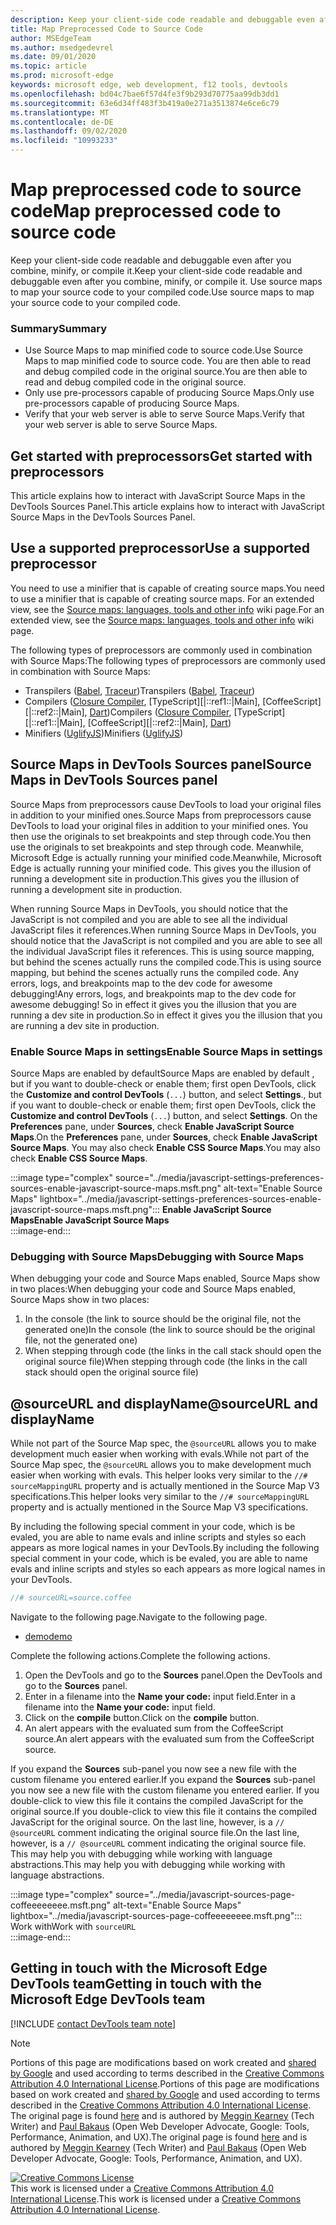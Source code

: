 ```yaml
---
description: Keep your client-side code readable and debuggable even after you combine, minify, or compile it.
title: Map Preprocessed Code to Source Code
author: MSEdgeTeam
ms.author: msedgedevrel
ms.date: 09/01/2020
ms.topic: article
ms.prod: microsoft-edge
keywords: microsoft edge, web development, f12 tools, devtools
ms.openlocfilehash: bd04c7bae6f57d4fe3f9b293d70775aa99db3dd1
ms.sourcegitcommit: 63e6d34ff483f3b419a0e271a3513874e6ce6c79
ms.translationtype: MT
ms.contentlocale: de-DE
ms.lasthandoff: 09/02/2020
ms.locfileid: "10993233"
---
```

<!-- Copyright Meggin Kearney and Paul Bakaus

   Licensed under the Apache License, Version 2.0 (the "License");
   you may not use this file except in compliance with the License.
   You may obtain a copy of the License at

       https://www.apache.org/licenses/LICENSE-2.0

   Unless required by applicable law or agreed to in writing, software
   distributed under the License is distributed on an "AS IS" BASIS,
   WITHOUT WARRANTIES OR CONDITIONS OF ANY KIND, either express or implied.
   See the License for the specific language governing permissions and
   limitations under the License.  -->  

# <span data-ttu-id="e51f9-104">Map preprocessed code to source code</span><span class="sxs-lookup"><span data-stu-id="e51f9-104">Map preprocessed code to source code</span></span>  

<span data-ttu-id="e51f9-105">Keep your client-side code readable and debuggable even after you combine, minify, or compile it.</span><span class="sxs-lookup"><span data-stu-id="e51f9-105">Keep your client-side code readable and debuggable even after you combine, minify, or compile it.</span></span>  <span data-ttu-id="e51f9-106">Use source maps to map your source code to your compiled code.</span><span class="sxs-lookup"><span data-stu-id="e51f9-106">Use source maps to map your source code to your compiled code.</span></span>  

### <span data-ttu-id="e51f9-107">Summary</span><span class="sxs-lookup"><span data-stu-id="e51f9-107">Summary</span></span>  

*   <span data-ttu-id="e51f9-108">Use Source Maps to map minified code to source code.</span><span class="sxs-lookup"><span data-stu-id="e51f9-108">Use Source Maps to map minified code to source code.</span></span> <span data-ttu-id="e51f9-109">You are then able to read and debug compiled code in the original source.</span><span class="sxs-lookup"><span data-stu-id="e51f9-109">You are then able to read and debug compiled code in the original source.</span></span>  
*   <span data-ttu-id="e51f9-110">Only use pre-processors capable of producing Source Maps.</span><span class="sxs-lookup"><span data-stu-id="e51f9-110">Only use pre-processors capable of producing Source Maps.</span></span>  
*   <span data-ttu-id="e51f9-111">Verify that your web server is able to serve Source Maps.</span><span class="sxs-lookup"><span data-stu-id="e51f9-111">Verify that your web server is able to serve Source Maps.</span></span>  
    
<!--todo: add link to preprocessors capable of producing Source Maps when section is available -->  
<!--[]: /web/tools/setup/setup-preprocessors?#supported_preprocessors ""  -->  

## <span data-ttu-id="e51f9-112">Get started with preprocessors</span><span class="sxs-lookup"><span data-stu-id="e51f9-112">Get started with preprocessors</span></span>  

<span data-ttu-id="e51f9-113">This article explains how to interact with JavaScript Source Maps in the DevTools Sources Panel.</span><span class="sxs-lookup"><span data-stu-id="e51f9-113">This article explains how to interact with JavaScript Source Maps in the DevTools Sources Panel.</span></span>  <!--For a first overview of what preprocessors are, how each may help, and how Source Maps work; see Set Up CSS & JS Preprocessors.  -->  

<!--todo: add link to Set Up CSS & JS Preprocessors when section is available -->  
<!--[]: /web/tools/setup/setup-preprocessors#debugging-and-editing-preprocessed-content ""  -->  

## <span data-ttu-id="e51f9-114">Use a supported preprocessor</span><span class="sxs-lookup"><span data-stu-id="e51f9-114">Use a supported preprocessor</span></span>  

<span data-ttu-id="e51f9-115">You need to use a minifier that is capable of creating source maps.</span><span class="sxs-lookup"><span data-stu-id="e51f9-115">You need to use a minifier that is capable of creating source maps.</span></span>  <!--For the most popular options, see the preprocessor support section.  -->  <span data-ttu-id="e51f9-116">For an extended view, see the [Source maps: languages, tools and other info][GitHubWikiSourceMapsLanguagesTools] wiki page.</span><span class="sxs-lookup"><span data-stu-id="e51f9-116">For an extended view, see the [Source maps: languages, tools and other info][GitHubWikiSourceMapsLanguagesTools] wiki page.</span></span>  

<!--todo: add link to see the preprocessor support section when section is available -->  
<!--[]: /web/tools/setup/setup-preprocessors?#supported_preprocessors ""  -->  

<span data-ttu-id="e51f9-117">The following types of preprocessors are commonly used in combination with Source Maps:</span><span class="sxs-lookup"><span data-stu-id="e51f9-117">The following types of preprocessors are commonly used in combination with Source Maps:</span></span>  

*   <span data-ttu-id="e51f9-118">Transpilers \([Babel][BabelJS], [Traceur][GitHubWikiGoogleTraceurCompiler]\)</span><span class="sxs-lookup"><span data-stu-id="e51f9-118">Transpilers \([Babel][BabelJS], [Traceur][GitHubWikiGoogleTraceurCompiler]\)</span></span>  
*   <span data-ttu-id="e51f9-119">Compilers \([Closure Compiler][GitHubGoogleClosureCompiler], [TypeScript][|::ref1::|Main], [CoffeeScript][|::ref2::|Main], [Dart][DartMain]\)</span><span class="sxs-lookup"><span data-stu-id="e51f9-119">Compilers \([Closure Compiler][GitHubGoogleClosureCompiler], [TypeScript][|::ref1::|Main], [CoffeeScript][|::ref2::|Main], [Dart][DartMain]\)</span></span>  
*   <span data-ttu-id="e51f9-120">Minifiers \([UglifyJS][GitHubMishooUglifyJS]\)</span><span class="sxs-lookup"><span data-stu-id="e51f9-120">Minifiers \([UglifyJS][GitHubMishooUglifyJS]\)</span></span>  
    
## <span data-ttu-id="e51f9-121">Source Maps in DevTools Sources panel</span><span class="sxs-lookup"><span data-stu-id="e51f9-121">Source Maps in DevTools Sources panel</span></span>  

<span data-ttu-id="e51f9-122">Source Maps from preprocessors cause DevTools to load your original files in addition to your minified ones.</span><span class="sxs-lookup"><span data-stu-id="e51f9-122">Source Maps from preprocessors cause DevTools to load your original files in addition to your minified ones.</span></span>  <span data-ttu-id="e51f9-123">You then use the originals to set breakpoints and step through code.</span><span class="sxs-lookup"><span data-stu-id="e51f9-123">You then use the originals to set breakpoints and step through code.</span></span>  <span data-ttu-id="e51f9-124">Meanwhile, Microsoft Edge is actually running your minified code.</span><span class="sxs-lookup"><span data-stu-id="e51f9-124">Meanwhile, Microsoft Edge is actually running your minified code.</span></span> <span data-ttu-id="e51f9-125">This gives you the illusion of running a development site in production.</span><span class="sxs-lookup"><span data-stu-id="e51f9-125">This gives you the illusion of running a development site in production.</span></span>  

<span data-ttu-id="e51f9-126">When running Source Maps in DevTools, you should notice that the JavaScript is not compiled and you are able to see all the individual JavaScript files it references.</span><span class="sxs-lookup"><span data-stu-id="e51f9-126">When running Source Maps in DevTools, you should notice that the JavaScript is not compiled and you are able to see all the individual JavaScript files it references.</span></span>  <span data-ttu-id="e51f9-127">This is using source mapping, but behind the scenes actually runs the compiled code.</span><span class="sxs-lookup"><span data-stu-id="e51f9-127">This is using source mapping, but behind the scenes actually runs the compiled code.</span></span>  <span data-ttu-id="e51f9-128">Any errors, logs, and breakpoints map to the dev code for awesome debugging!</span><span class="sxs-lookup"><span data-stu-id="e51f9-128">Any errors, logs, and breakpoints map to the dev code for awesome debugging!</span></span>  <span data-ttu-id="e51f9-129">So in effect it gives you the illusion that you are running a dev site in production.</span><span class="sxs-lookup"><span data-stu-id="e51f9-129">So in effect it gives you the illusion that you are running a dev site in production.</span></span>  

### <span data-ttu-id="e51f9-130">Enable Source Maps in settings</span><span class="sxs-lookup"><span data-stu-id="e51f9-130">Enable Source Maps in settings</span></span>  

<span data-ttu-id="e51f9-131">Source Maps are enabled by default</span><span class="sxs-lookup"><span data-stu-id="e51f9-131">Source Maps are enabled by default</span></span> <!--\(as of Microsoft Edge 39\)--><span data-ttu-id="e51f9-132">, but if you want to double-check or enable them; first open DevTools, click the **Customize and control DevTools** \(`...`\) button, and select **Settings**.</span><span class="sxs-lookup"><span data-stu-id="e51f9-132">, but if you want to double-check or enable them; first open DevTools, click the **Customize and control DevTools** \(`...`\) button, and select **Settings**.</span></span>  <span data-ttu-id="e51f9-133">On the **Preferences** pane, under **Sources**, check **Enable JavaScript Source Maps**.</span><span class="sxs-lookup"><span data-stu-id="e51f9-133">On the **Preferences** pane, under **Sources**, check **Enable JavaScript Source Maps**.</span></span>  <span data-ttu-id="e51f9-134">You may also check **Enable CSS Source Maps**.</span><span class="sxs-lookup"><span data-stu-id="e51f9-134">You may also check **Enable CSS Source Maps**.</span></span>  

:::image type="complex" source="../media/javascript-settings-preferences-sources-enable-javascript-source-maps.msft.png" alt-text="Enable Source Maps" lightbox="../media/javascript-settings-preferences-sources-enable-javascript-source-maps.msft.png":::
   **<span data-ttu-id="e51f9-136">Enable JavaScript Source Maps</span><span class="sxs-lookup"><span data-stu-id="e51f9-136">Enable JavaScript Source Maps</span></span>**  
:::image-end:::  

### <span data-ttu-id="e51f9-137">Debugging with Source Maps</span><span class="sxs-lookup"><span data-stu-id="e51f9-137">Debugging with Source Maps</span></span>  

<span data-ttu-id="e51f9-138">When debugging your code and Source Maps enabled, Source Maps show in two places:</span><span class="sxs-lookup"><span data-stu-id="e51f9-138">When debugging your code and Source Maps enabled, Source Maps show in two places:</span></span>  

1.  <span data-ttu-id="e51f9-139">In the console \(the link to source should be the original file, not the generated one\)</span><span class="sxs-lookup"><span data-stu-id="e51f9-139">In the console \(the link to source should be the original file, not the generated one\)</span></span>  
1.  <span data-ttu-id="e51f9-140">When stepping through code \(the links in the call stack should open the original source file\)</span><span class="sxs-lookup"><span data-stu-id="e51f9-140">When stepping through code \(the links in the call stack should open the original source file\)</span></span>  
    
<!--todo: add link to debugging your code when section is available -->  
<!--[DebugBreakpointsStepCode]: ../debug/breakpoints/step-code.md ""  -->  

## <span data-ttu-id="e51f9-141">@sourceURL and displayName</span><span class="sxs-lookup"><span data-stu-id="e51f9-141">@sourceURL and displayName</span></span>  

<span data-ttu-id="e51f9-142">While not part of the Source Map spec, the `@sourceURL` allows you to make development much easier when working with evals.</span><span class="sxs-lookup"><span data-stu-id="e51f9-142">While not part of the Source Map spec, the `@sourceURL` allows you to make development much easier when working with evals.</span></span>  <span data-ttu-id="e51f9-143">This helper looks very similar to the `//# sourceMappingURL` property and is actually mentioned in the Source Map V3 specifications.</span><span class="sxs-lookup"><span data-stu-id="e51f9-143">This helper looks very similar to the `//# sourceMappingURL` property and is actually mentioned in the Source Map V3 specifications.</span></span>  

<span data-ttu-id="e51f9-144">By including the following special comment in your code, which is be evaled, you are able to name evals and inline scripts and styles so each appears as more logical names in your DevTools.</span><span class="sxs-lookup"><span data-stu-id="e51f9-144">By including the following special comment in your code, which is be evaled, you are able to name evals and inline scripts and styles so each appears as more logical names in your DevTools.</span></span>  

```javascript
//# sourceURL=source.coffee
```  

<span data-ttu-id="e51f9-145">Navigate to the following page.</span><span class="sxs-lookup"><span data-stu-id="e51f9-145">Navigate to the following page.</span></span>  

*   [<span data-ttu-id="e51f9-146">demo</span><span class="sxs-lookup"><span data-stu-id="e51f9-146">demo</span></span>][CssNinjaDemoSourceMapping]

<span data-ttu-id="e51f9-147">Complete the following actions.</span><span class="sxs-lookup"><span data-stu-id="e51f9-147">Complete the following actions.</span></span>  

1.  <span data-ttu-id="e51f9-148">Open the DevTools and go to the **Sources** panel.</span><span class="sxs-lookup"><span data-stu-id="e51f9-148">Open the DevTools and go to the **Sources** panel.</span></span>  
1.  <span data-ttu-id="e51f9-149">Enter in a filename into the **Name your code:** input field.</span><span class="sxs-lookup"><span data-stu-id="e51f9-149">Enter in a filename into the **Name your code:** input field.</span></span>  
1.  <span data-ttu-id="e51f9-150">Click on the **compile** button.</span><span class="sxs-lookup"><span data-stu-id="e51f9-150">Click on the **compile** button.</span></span>  
1.  <span data-ttu-id="e51f9-151">An alert appears with the evaluated sum from the CoffeeScript source.</span><span class="sxs-lookup"><span data-stu-id="e51f9-151">An alert appears with the evaluated sum from the CoffeeScript source.</span></span>  
    
<span data-ttu-id="e51f9-152">If you expand the **Sources** sub-panel you now see a new file with the custom filename you entered earlier.</span><span class="sxs-lookup"><span data-stu-id="e51f9-152">If you expand the **Sources** sub-panel you now see a new file with the custom filename you entered earlier.</span></span>  <span data-ttu-id="e51f9-153">If you double-click to view this file it contains the compiled JavaScript for the original source.</span><span class="sxs-lookup"><span data-stu-id="e51f9-153">If you double-click to view this file it contains the compiled JavaScript for the original source.</span></span>  <span data-ttu-id="e51f9-154">On the last line, however, is a `// @sourceURL` comment indicating the original source file.</span><span class="sxs-lookup"><span data-stu-id="e51f9-154">On the last line, however, is a `// @sourceURL` comment indicating the original source file.</span></span>  <span data-ttu-id="e51f9-155">This may help you with debugging while working with language abstractions.</span><span class="sxs-lookup"><span data-stu-id="e51f9-155">This may help you with debugging while working with language abstractions.</span></span>  

:::image type="complex" source="../media/javascript-sources-page-coffeeeeeeee.msft.png" alt-text="Enable Source Maps" lightbox="../media/javascript-sources-page-coffeeeeeeee.msft.png":::
   <span data-ttu-id="e51f9-157">Work with</span><span class="sxs-lookup"><span data-stu-id="e51f9-157">Work with</span></span> `sourceURL`  
:::image-end:::  

## <span data-ttu-id="e51f9-158">Getting in touch with the Microsoft Edge DevTools team</span><span class="sxs-lookup"><span data-stu-id="e51f9-158">Getting in touch with the Microsoft Edge DevTools team</span></span>

[!INCLUDE [contact DevTools team note](../includes/contact-devtools-team-note.md)]  

<!-- links -->  

[BabelJS]: https://babeljs.io "Babel is a JavaScript compiler"  

[CoffeeScriptMain]: https://coffeescript.org "CoffeeScript"  

[CssNinjaDemoSourceMapping]: https://www.thecssninja.com/demo/source_mapping/compile.html "A simple example of //# sourceURL eval naming"  

[DartMain]: https://www.dartlang.org "Dart programming language"  

[GitHubGoogleClosureCompiler]: https://github.com/google/closure-compiler "google/closure-compiler | GitHub"  

[GitHubMishooUglifyJS]: https://github.com/mishoo/UglifyJS "mishoo/UglifyJS | GitHub"  

[GitHubWikiSourceMapsLanguagesTools]: https://github.com/ryanseddon/source-map/wiki/Source-maps:-languages,-tools-and-other-info "Source maps: languages, tools and other info | GitHub wiki"  

[GitHubWikiGoogleTraceurCompiler]: https://github.com/google/traceur-compiler/wiki/Getting-Started "Getting Started - google/traceur-compiler | GitHub wiki"  

[TypeScriptMain]: https://www.typescriptlang.org "TypeScript"  

> [!NOTE]
> <span data-ttu-id="e51f9-168">Portions of this page are modifications based on work created and [shared by Google][GoogleSitePolicies] and used according to terms described in the [Creative Commons Attribution 4.0 International License][CCA4IL].</span><span class="sxs-lookup"><span data-stu-id="e51f9-168">Portions of this page are modifications based on work created and [shared by Google][GoogleSitePolicies] and used according to terms described in the [Creative Commons Attribution 4.0 International License][CCA4IL].</span></span>  
> <span data-ttu-id="e51f9-169">The original page is found [here](https://developers.google.com/web/tools/chrome-devtools/javascript/source-maps) and is authored by [Meggin Kearney][MegginKearney] \(Tech Writer\) and [Paul Bakaus][PaulBakaus] \(Open Web Developer Advocate, Google: Tools, Performance, Animation, and UX\).</span><span class="sxs-lookup"><span data-stu-id="e51f9-169">The original page is found [here](https://developers.google.com/web/tools/chrome-devtools/javascript/source-maps) and is authored by [Meggin Kearney][MegginKearney] \(Tech Writer\) and [Paul Bakaus][PaulBakaus] \(Open Web Developer Advocate, Google: Tools, Performance, Animation, and UX\).</span></span>  

[![Creative Commons License][CCby4Image]][CCA4IL]  
<span data-ttu-id="e51f9-171">This work is licensed under a [Creative Commons Attribution 4.0 International License][CCA4IL].</span><span class="sxs-lookup"><span data-stu-id="e51f9-171">This work is licensed under a [Creative Commons Attribution 4.0 International License][CCA4IL].</span></span>  

[CCA4IL]: https://creativecommons.org/licenses/by/4.0  
[CCby4Image]: https://i.creativecommons.org/l/by/4.0/88x31.png  
[GoogleSitePolicies]: https://developers.google.com/terms/site-policies  
[KayceBasques]: https://developers.google.com/web/resources/contributors/kaycebasques  
[MegginKearney]: https://developers.google.com/web/resources/contributors/megginkearney  
[PaulBakaus]: https://developers.google.com/web/resources/contributors/pbakaus  

